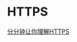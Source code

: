 # HTTPS

[分分钟让你理解HTTPS](https://juejin.im/post/5ad6ad575188255c272273c4?utm_medium=fe&utm_source=weixinqun)